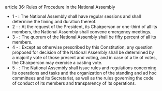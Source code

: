 article 36: Rules of Procedure in the National Assembly

<ul>
			<li>1 - : The National Assembly shall have regular sessions and shall determine the timing and duration thereof.<ul>
			</ul></li>			<li>2 - : At the request of the President, its Chairperson or one-third of all its members, the National Assembly shall convene emergency meetings.<ul>
			</ul></li>			<li>3 - : The quorum of the National Assembly shall be fifty percent of all its members.<ul>
			</ul></li>			<li>4 - : Except as otherwise prescribed by this Constitution, any question proposed for decision of the National Assembly shall be determined by a majority vote of those present and voting, and in case of a tie of votes, the Chairperson may exercise a casting vote.<ul>
			</ul></li>			<li>5 - : The National Assembly shall issue rules and regulations concerning its operations and tasks and the organization of the standing and ad hoc committees and its Secretariat, as well as the rules governing the code of conduct of its members and transparency of its operations.<ul>
			</ul></li></ul>